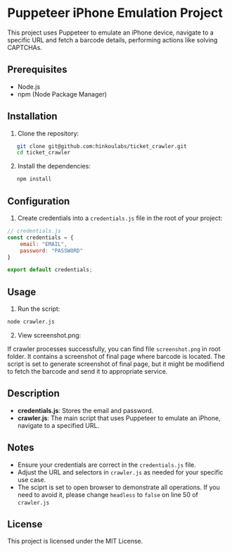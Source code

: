 # Puppeteer iPhone Emulation Project

This project uses Puppeteer to emulate an iPhone device, navigate to a specific URL and fetch a barcode details, performing actions like solving CAPTCHAs.

## Prerequisites

- Node.js
- npm (Node Package Manager)

## Installation

1. Clone the repository:

```sh
   git clone git@github.com:hinkoulabs/ticket_crawler.git
   cd ticket_crawler
```

2. Install the dependencies:

```sh
   npm install
```

## Configuration

1. Create credentials into a `credentials.js` file in the root of your project:

```javascript
// credentials.js
const credentials = {
    email: "EMAIL",
    password: "PASSWORD"
}

export default credentials;
```

## Usage

1. Run the script:

```sh
node crawler.js
```

2. View screenshot.png:

If crawler processes successfully, you can find file `screenshot.png` in root folder. It contains a screenshot of final page where barcode is located. The script is set to generate screenshot of final page, but it might be modifiend to fetch the barcode and send it to appropriate service.

## Description

- **credentials.js**: Stores the email and password.
- **crawler.js**: The main script that uses Puppeteer to emulate an iPhone, navigate to a specified URL.

## Notes

- Ensure your credentials are correct in the `credentials.js` file.
- Adjust the URL and selectors in `crawler.js` as needed for your specific use case.
- The sciprt is set to open browser to demonstrate all operations. If you need to avoid it, please change `headless` to `false` on line 50 of `crawler.js`

## License

This project is licensed under the MIT License.
